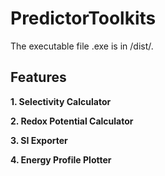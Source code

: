 # PredictorToolkits

The executable file .exe is in /dist/.
## Features
**1. Selectivity Calculator**

**2. Redox Potential Calculator**

**3. SI Exporter**

**4. Energy Profile Plotter**
